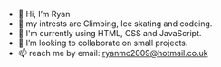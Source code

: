 - 👋 Hi, I’m Ryan
- 👀 my intrests are Climbing, Ice skating and codeing.
- 🌱 I'm currently using HTML, CSS and JavaScript.
- 💞️ I’m looking to collaborate on small projects.
- 📫 reach me by email: ryanmc2009@hotmail.co.uk

<!---
ryanmc954/ryanmc954 is a ✨ special ✨ repository because its `README.md` (this file) appears on your GitHub profile.
You can click the Preview link to take a look at your changes.
--->
